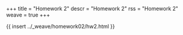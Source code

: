 +++
title = "Homework 2"
descr = "Homework 2"
rss = "Homework 2"
weave = true
+++

{{ insert ../_weave/homework02/hw2.html }}

